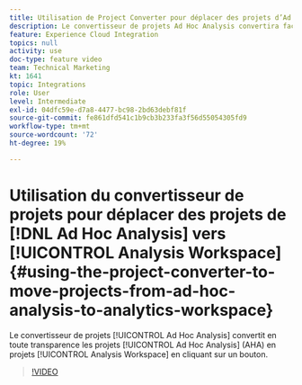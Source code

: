 ```yaml
---
title: Utilisation de Project Converter pour déplacer des projets d’Ad Hoc Analysis vers Analytics Workspace
description: Le convertisseur de projets Ad Hoc Analysis convertira facilement les projets Ad Hoc Analysis (AHA) en projets Analysis Workspace en un simple clic sur un bouton.
feature: Experience Cloud Integration
topics: null
activity: use
doc-type: feature video
team: Technical Marketing
kt: 1641
topic: Integrations
role: User
level: Intermediate
exl-id: 04dfc59e-d7a8-4477-bc98-2bd63debf81f
source-git-commit: fe861dfd541c1b9cb3b233fa3f56d55054305fd9
workflow-type: tm+mt
source-wordcount: '72'
ht-degree: 19%

---
```


# Utilisation du convertisseur de projets pour déplacer des projets de [!DNL Ad Hoc Analysis] vers [!UICONTROL Analysis Workspace] {#using-the-project-converter-to-move-projects-from-ad-hoc-analysis-to-analytics-workspace}

Le convertisseur de projets [!UICONTROL Ad Hoc Analysis] convertit en toute transparence les projets [!UICONTROL Ad Hoc Analysis] (AHA) en projets [!UICONTROL Analysis Workspace] en cliquant sur un bouton.

>[!VIDEO](https://video.tv.adobe.com/v/23118/?quality=12)

